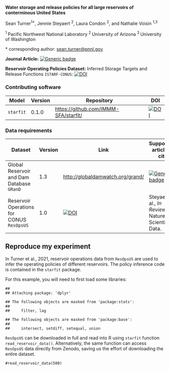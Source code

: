 **Water storage and release policies for all large reservoirs of
conterminous United States**

Sean Turner<sup>1\*</sup>, Jennie Steyaert <sup>2</sup>, Laura Condon
<sup>2</sup>, and Nathalie Voisin <sup>1,3</sup>

<sup>1 </sup> Pacific Northwest National Laboratory <sup>2 </sup>
University of Arizona <sup>3 </sup> University of Washington

\* corresponding author:
<a href="mailto:sean.turner@pnnl.gov" class="email">sean.turner@pnnl.gov</a>

**Journal Article:** [![Generic
badge](https://img.shields.io/badge/DOI-10.1016/j.jhydrol.2021.126843-orange.svg)](https://doi.org/10.1016/j.jhydrol.2021.126843)

**Reservoir Operating Policies Dataset:** Inferred Storage Targets and
Release Functions `ISTARF-CONUS`:
[![DOI](https://zenodo.org/badge/DOI/10.5281/zenodo.4602277.svg)](https://doi.org/10.5281/zenodo.4602277)

### Contributing software

<table>
<thead>
<tr class="header">
<th>Model</th>
<th>Version</th>
<th>Repository</th>
<th>DOI</th>
</tr>
</thead>
<tbody>
<tr class="odd">
<td><code>starfit</code></td>
<td>0.1.0</td>
<td><a href="https://github.com/IMMM-SFA/starfit/" class="uri">https://github.com/IMMM-SFA/starfit/</a></td>
<td><a href="https://doi.org/10.5281/zenodo.4924634"><img src="https://zenodo.org/badge/DOI/10.5281/zenodo.4924634.svg" alt="DOI" /></a></td>
</tr>
</tbody>
</table>

### Data requirements

<table>
<colgroup>
<col style="width: 25%" />
<col style="width: 9%" />
<col style="width: 11%" />
<col style="width: 53%" />
</colgroup>
<thead>
<tr class="header">
<th>Dataset</th>
<th>Version</th>
<th>Link</th>
<th>Supporting article to cite</th>
</tr>
</thead>
<tbody>
<tr class="odd">
<td>Global Reservoir and Dam Database <code>GRanD</code></td>
<td>1.3</td>
<td><a href="http://globaldamwatch.org/grand/" class="uri">http://globaldamwatch.org/grand/</a></td>
<td><a href="https://doi.org/10.1890/100125"><img src="https://img.shields.io/badge/DOI-10.1890/100125-orange.svg" alt="Generic badge" /></a></td>
</tr>
<tr class="even">
<td>Reservoir Operations for CONUS <code>ResOpsUS</code></td>
<td>1.0</td>
<td><a href="https://doi.org/10.5281/zenodo.5367383"><img src="https://zenodo.org/badge/DOI/10.5281/zenodo.5367383.svg" alt="DOI" /></a></td>
<td>Steyaert et al., <em>In Review</em>, Nature Scientific Data.</td>
</tr>
</tbody>
</table>

Reproduce my experiment
-----------------------

In Turner et al., 2021, reservoir operations data from `ResOpsUS` are
used to infer the operating policies of different reservoirs. The policy
inference code is contained in the `starfit` package.

For this example, you will need to first load some libraries:

    ## 
    ## Attaching package: 'dplyr'

    ## The following objects are masked from 'package:stats':
    ## 
    ##     filter, lag

    ## The following objects are masked from 'package:base':
    ## 
    ##     intersect, setdiff, setequal, union

`ResOpsUS` can be downloaded in full and read into R using `starfit`
function `read_reservoir_data()`. Alternatively, the same function can
access `ResOpsUS` data directly from Zenodo, saving us the effort of
downloading the entire dataset.

    #read_reservoir_data(500)
